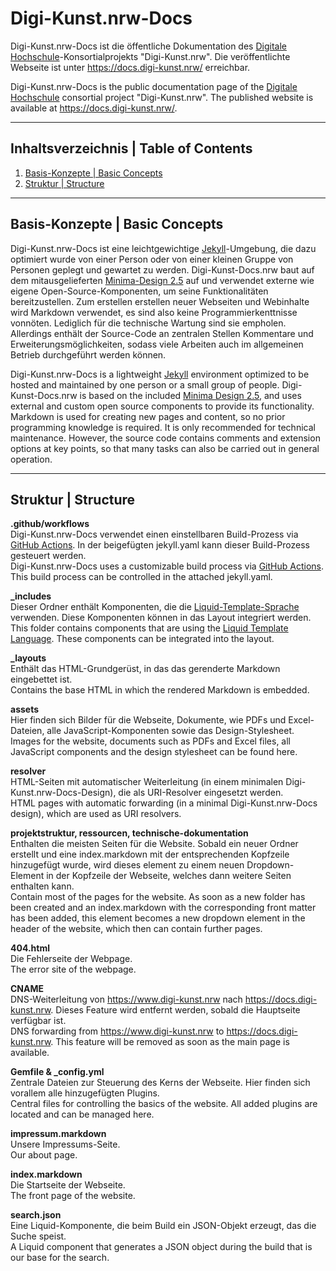 # Digi-Kunst.nrw-Docs

Digi-Kunst.nrw-Docs ist die öffentliche Dokumentation des [Digitale Hochschule](https://www.dh.nrw/)-Konsortialprojekts "Digi-Kunst.nrw".
Die veröffentlichte Webseite ist unter <https://docs.digi-kunst.nrw/> erreichbar.

Digi-Kunst.nrw-Docs is the public documentation page of the [Digitale Hochschule](https://www.dh.nrw/) consortial project "Digi-Kunst.nrw".
The published website is available at <https://docs.digi-kunst.nrw/>.

----

## Inhaltsverzeichnis | Table of Contents

1. [Basis-Konzepte | Basic Concepts](#basis-konzepte--basic-concepts)
2. [Struktur | Structure](#struktur--structure)

----

## Basis-Konzepte | Basic Concepts

Digi-Kunst.nrw-Docs ist eine leichtgewichtige [Jekyll](https://jekyllrb.com/)-Umgebung, die dazu optimiert wurde von einer Person oder von einer kleinen Gruppe von Personen geplegt und gewartet zu werden. Digi-Kunst-Docs.nrw baut auf dem mitausgelieferten [Minima-Design 2.5](https://github.com/jekyll/minima/blob/v2.5.0/README.md) auf und verwendet externe wie eigene Open-Source-Komponenten, um seine Funktionalitäten bereitzustellen. Zum erstellen erstellen neuer Webseiten und Webinhalte wird Markdown verwendet, es sind also keine Programmierkenttnisse vonnöten. Lediglich für die technische Wartung sind sie empholen. Allerdings enthält der Source-Code an zentralen Stellen Kommentare und Erweiterungsmöglichkeiten, sodass viele Arbeiten auch im allgemeinen Betrieb durchgeführt werden können.

Digi-Kunst.nrw-Docs is a lightweight [Jekyll](https://jekyllrb.com/) environment optimized to be hosted and maintained by one person or a small group of people. Digi-Kunst-Docs.nrw is based on the included [Minima Design 2.5](https://github.com/jekyll/minima/blob/v2.5.0/README.md), and uses external and custom open source components to provide its functionality. Markdown is used for creating new pages and content, so no prior programming knowledge is required. It is only recommended for technical maintenance. However, the source code contains comments and extension options at key points, so that many tasks can also be carried out in general operation.

----

## Struktur | Structure

**.github/workflows**  
Digi-Kunst.nrw-Docs verwendet einen einstellbaren Build-Prozess via [GitHub Actions](https://github.com/features/actions). In der beigefügten jekyll.yaml kann dieser Build-Prozess gesteuert werden.  
Digi-Kunst.nrw-Docs uses a customizable build process via [GitHub Actions](https://github.com/features/actions). This build process can be controlled in the attached jekyll.yaml.

**_includes**  
Dieser Ordner enthält Komponenten, die die [Liquid-Template-Sprache](https://shopify.github.io/liquid/basics/introduction/) verwenden. Diese Komponenten können in das Layout integriert werden.  
This folder contains components that are using the [Liquid Template Language](https://shopify.github.io/liquid/basics/introduction/). These components can be integrated into the layout.

**_layouts**  
Enthält das HTML-Grundgerüst, in das das gerenderte Markdown eingebettet ist.  
Contains the base HTML in which the rendered Markdown is embedded.

**assets**  
Hier finden sich Bilder für die Webseite, Dokumente, wie PDFs und Excel-Dateien, alle JavaScript-Komponenten sowie das Design-Stylesheet.  
Images for the website, documents such as PDFs and Excel files, all JavaScript components and the design stylesheet can be found here.

**resolver**  
HTML-Seiten mit automatischer Weiterleitung (in einem minimalen Digi-Kunst.nrw-Docs-Design), die als URI-Resolver eingesetzt werden.  
HTML pages with automatic forwarding (in a minimal Digi-Kunst.nrw-Docs design), which are used as URI resolvers.

**projektstruktur, ressourcen, technische-dokumentation**  
Enthalten die meisten Seiten für die Website. Sobald ein neuer Ordner erstellt und eine index.markdown mit der entsprechenden Kopfzeile hinzugefügt wurde, wird dieses element zu einem neuen Dropdown-Element in der Kopfzeile der Webseite, welches dann weitere Seiten enthalten kann.  
Contain most of the pages for the website. As soon as a new folder has been created and an index.markdown with the corresponding front matter has been added, this element becomes a new dropdown element in the header of the website, which then can contain further pages.

**404.html**  
Die Fehlerseite der Webpage.  
The error site of the webpage.

**CNAME**  
DNS-Weiterleitung von <https://www.digi-kunst.nrw> nach <https://docs.digi-kunst.nrw>. Dieses Feature wird entfernt werden, sobald die Hauptseite verfügbar ist.  
DNS forwarding from <https://www.digi-kunst.nrw> to <https://docs.digi-kunst.nrw>. This feature will be removed as soon as the main page is available.

**Gemfile & _config.yml**  
Zentrale Dateien zur Steuerung des Kerns der Webseite. Hier finden sich vorallem alle hinzugefügten Plugins.  
Central files for controlling the basics of the website. All added plugins are located and can be managed here.

**impressum.markdown**  
Unsere Impressums-Seite.  
Our about page.

**index.markdown**  
Die Startseite der Webseite.  
The front page of the website.

**search.json**  
Eine Liquid-Komponente, die beim Build ein JSON-Objekt erzeugt, das die Suche speist.  
A Liquid component that generates a JSON object during the build that is our base for the search.
